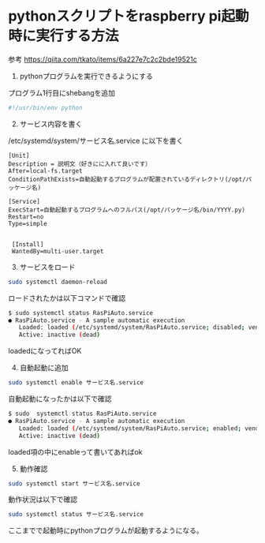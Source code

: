 # pythonスクリプトをraspberry pi起動時に実行する方法

参考 https://qiita.com/tkato/items/6a227e7c2c2bde19521c



1. pythonプログラムを実行できるようにする

  プログラム1行目にshebangを追加

  ```python
  #!/usr/bin/env python
  ```

2. サービス内容を書く

/etc/systemd/system/サービス名.service に以下を書く

```
[Unit]
Description = 説明文（好きにに入れて良いです）
After=local-fs.target
ConditionPathExists=自動起動するプログラムが配置されているディレクトリ(/opt/パッケージ名)

[Service]
ExecStart=自動起動するプログラムへのフルパス(/opt/パッケージ名/bin/YYYY.py)
Restart=no
Type=simple


 [Install]
 WantedBy=multi-user.target
```
  
3. サービスをロード

```bash
sudo systemctl daemon-reload
```

ロードされたかは以下コマンドで確認

```bash
$ sudo systemctl status RasPiAuto.service
● RasPiAuto.service - A sample automatic execution
   Loaded: loaded (/etc/systemd/system/RasPiAuto.service; disabled; vendor preset: disabled)
   Active: inactive (dead)
```

loadedになってればOK

4. 自動起動に追加

```bash
sudo systemctl enable サービス名.service
```

自動起動になったかは以下で確認

```bash
$ sudo  systemctl status RasPiAuto.service
● RasPiAuto.service - A sample automatic execution
   Loaded: loaded (/etc/systemd/system/RasPiAuto.service; enabled; vendor preset: disabled)
   Active: inactive (dead)
```

loaded項の中にenableって書いてあればok

5. 動作確認

```bash
sudo systemctl start サービス名.service
```

動作状況は以下で確認

```bash
sudo systemctl status サービス名.service
```



ここまでで起動時にpythonプログラムが起動するようになる。